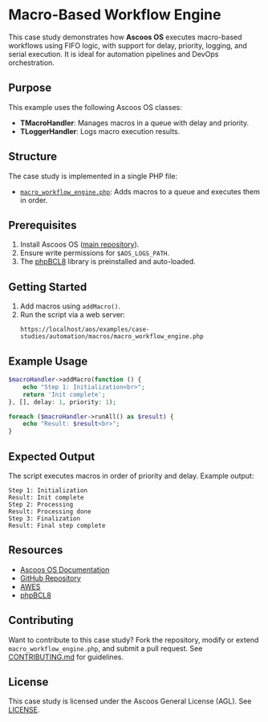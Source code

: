# Macro-Based Workflow Engine

This case study demonstrates how **Ascoos OS** executes macro-based workflows using FIFO logic, with support for delay, priority, logging, and serial execution. It is ideal for automation pipelines and DevOps orchestration.

## Purpose
This example uses the following Ascoos OS classes:
- **TMacroHandler**: Manages macros in a queue with delay and priority.
- **TLoggerHandler**: Logs macro execution results.

## Structure
The case study is implemented in a single PHP file:
- [`macro_workflow_engine.php`](./macro_workflow_engine.php): Adds macros to a queue and executes them in order.

## Prerequisites
1. Install Ascoos OS ([main repository](https://github.com/ascoos/os)).
2. Ensure write permissions for `$AOS_LOGS_PATH`.
3. The [phpBCL8](https://github.com/ascoos/phpbcl8) library is preinstalled and auto-loaded.

## Getting Started
1. Add macros using `addMacro()`.
2. Run the script via a web server:
   ```
   https://localhost/aos/examples/case-studies/automation/macros/macro_workflow_engine.php
   ```

## Example Usage
```php
$macroHandler->addMacro(function () {
    echo "Step 1: Initialization<br>";
    return 'Init complete';
}, [], delay: 1, priority: 1);

foreach ($macroHandler->runAll() as $result) {
    echo "Result: $result<br>";
}
```

## Expected Output
The script executes macros in order of priority and delay. Example output:
```
Step 1: Initialization
Result: Init complete
Step 2: Processing
Result: Processing done
Step 3: Finalization
Result: Final step complete
```

## Resources
- [Ascoos OS Documentation](/docs/)
- [GitHub Repository](https://github.com/ascoos/os)
- [AWES](https://awes.ascoos.com)
- [phpBCL8](https://github.com/ascoos/phpbcl8)

## Contributing
Want to contribute to this case study? Fork the repository, modify or extend `macro_workflow_engine.php`, and submit a pull request. See [CONTRIBUTING.md](/CONTRIBUTING.md) for guidelines.

## License
This case study is licensed under the Ascoos General License (AGL). See [LICENSE](/LICENSE.md).

